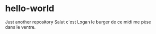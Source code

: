# hello-world
Just another repository
Salut c'est Logan le burger de ce midi me pèse dans le ventre.
